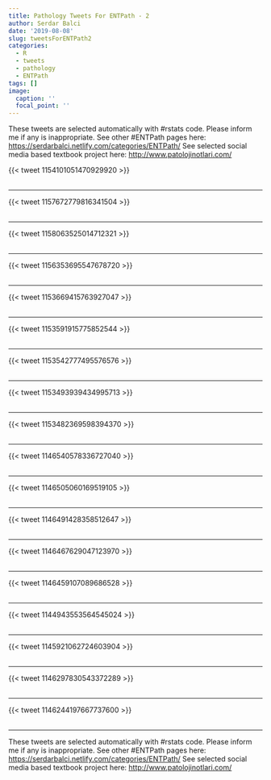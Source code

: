 ```yaml
---
title: Pathology Tweets For ENTPath - 2
author: Serdar Balci
date: '2019-08-08'
slug: tweetsForENTPath2
categories:
  - R
  - tweets
  - pathology
  - ENTPath
tags: []
image:
  caption: ''
  focal_point: ''
---
```



These tweets are selected automatically with #rstats code. Please inform me if any is inappropriate.
See other #ENTPath pages here: https://serdarbalci.netlify.com/categories/ENTPath/ 
See selected social media based textbook project here: http://www.patolojinotlari.com/

{{< tweet 1154101051470929920 >}}
<br>
<br>
<hr>
{{< tweet 1157672779816341504 >}}
<br>
<br>
<hr>
{{< tweet 1158063525014712321 >}}
<br>
<br>
<hr>
{{< tweet 1156353695547678720 >}}
<br>
<br>
<hr>
{{< tweet 1153669415763927047 >}}
<br>
<br>
<hr>
{{< tweet 1153591915775852544 >}}
<br>
<br>
<hr>
{{< tweet 1153542777495576576 >}}
<br>
<br>
<hr>
{{< tweet 1153493939434995713 >}}
<br>
<br>
<hr>
{{< tweet 1153482369598394370 >}}
<br>
<br>
<hr>
{{< tweet 1146540578336727040 >}}
<br>
<br>
<hr>
{{< tweet 1146505060169519105 >}}
<br>
<br>
<hr>
{{< tweet 1146491428358512647 >}}
<br>
<br>
<hr>
{{< tweet 1146467629047123970 >}}
<br>
<br>
<hr>
{{< tweet 1146459107089686528 >}}
<br>
<br>
<hr>
{{< tweet 1144943553564545024 >}}
<br>
<br>
<hr>
{{< tweet 1145921062724603904 >}}
<br>
<br>
<hr>
{{< tweet 1146297830543372289 >}}
<br>
<br>
<hr>
{{< tweet 1146244197667737600 >}}
<br>
<br>
<hr>


These tweets are selected automatically with #rstats code. Please inform me if any is inappropriate.
See other #ENTPath pages here: https://serdarbalci.netlify.com/categories/ENTPath/ 
See selected social media based textbook project here: http://www.patolojinotlari.com/

